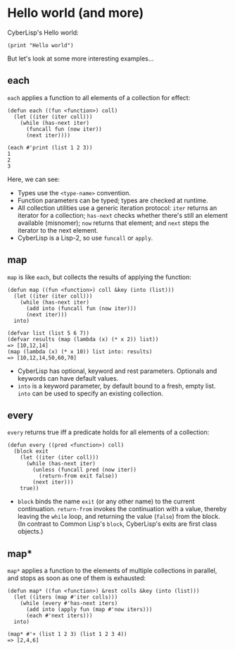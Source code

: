 Hello world (and more)
======================

CyberLisp's Hello world:

    (print "Hello world")

But let's look at some more interesting examples...

each
----

`each` applies a function to all elements of a collection for effect:

    (defun each ((fun <function>) coll)
      (let ((iter (iter coll)))
        (while (has-next iter)
          (funcall fun (now iter))
          (next iter))))

    (each #'print (list 1 2 3))
    1
    2
    3

Here, we can see:

* Types use the `<type-name>` convention.
* Function parameters can be typed; types are checked at runtime.
* All collection utilities use a generic iteration protocol: `iter`
  returns an iterator for a collection; `has-next` checks whether
  there's still an element available (misnomer); `now` returns that
  element; and `next` steps the iterator to the next element.
* CyberLisp is a Lisp-2, so use `funcall` or `apply`.

map
---

`map` is like `each`, but collects the results of applying the
function:

    (defun map ((fun <function>) coll &key (into (list)))
      (let ((iter (iter coll)))
        (while (has-next iter)
          (add into (funcall fun (now iter)))
          (next iter)))
      into)
    
    (defvar list (list 5 6 7))
    (defvar results (map (lambda (x) (* x 2)) list))
    => [10,12,14]
    (map (lambda (x) (* x 10)) list into: results)
    => [10,12,14,50,60,70]
    
* CyberLisp has optional, keyword and rest parameters. Optionals and
  keywords can have default values.
* `into` is a keyword parameter, by default bound to a fresh, empty
  list.  `into` can be used to specify an existing collection.

every
-----

`every` returns true iff a predicate holds for all elements of a
collection:

    (defun every ((pred <function>) coll)
      (block exit
        (let ((iter (iter coll)))
          (while (has-next iter)
            (unless (funcall pred (now iter))
              (return-from exit false))
            (next iter)))
        true))

* `block` binds the name `exit` (or any other name) to the current
  continuation.  `return-from` invokes the continuation with a value,
  thereby leaving the `while` loop, and returning the value (`false`)
  from the block.  (In contrast to Common Lisp's `block`, CyberLisp's
  exits are first class objects.)

map*
----

`map*` applies a function to the elements of multiple collections in
parallel, and stops as soon as one of them is exhausted:

    (defun map* ((fun <function>) &rest colls &key (into (list)))
      (let ((iters (map #'iter colls)))
        (while (every #'has-next iters)
          (add into (apply fun (map #'now iters)))
          (each #'next iters)))
      into)
    
    (map* #'+ (list 1 2 3) (list 1 2 3 4))
    => [2,4,6]
